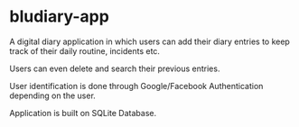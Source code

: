 # bludiary-app
A digital diary application in which users can add their diary entries to keep track of their daily routine, incidents etc.

Users can even delete and search their previous entries. 

User identification is done through Google/Facebook Authentication depending on the user.

Application is built on SQLite Database.
